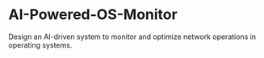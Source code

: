 # AI-Powered-OS-Monitor
 Design an AI-driven system to monitor and optimize network  operations in operating systems.
